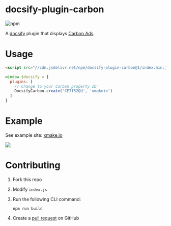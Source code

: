 # docsify-plugin-carbon

![npm](https://img.shields.io/npm/dy/docsify-plugin-carbon?style=flat-square)

A [docsify](https://docsify.js.org/) plugin that displays [Carbon Ads](https://www.carbonads.net/).

# Usage



```html
<script src="//cdn.jsdelivr.net/npm/docsify-plugin-carbon@1/index.min.js"></script>
```

```javascript
window.$docsify = {
  plugins: [
    // Change to your Carbon property ID
    DocsifyCarbon.create('CE7I52QU', 'xmakeio')
  ]
}
```

# Example

See example site: [xmake.io](https://xmake.io/#/getting_started)

![](https://cdn.jsdelivr.net/gh/waruqi/docsify-plugin-carbon@master/sample.png)

# Contributing

1. Fork this repo
2. Modify `index.js`
3. Run the following CLI command:

   ```shell
   npm run build
   ```

4. Create a [pull request](https://github.com/waruqi/docsify-plugin-carbon/pulls) on GitHub
